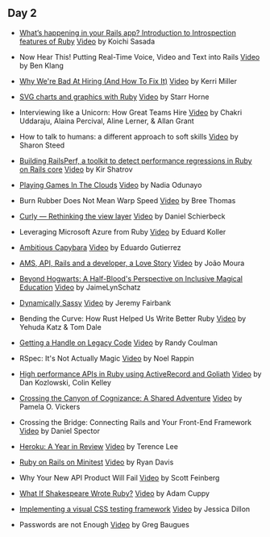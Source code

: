 ## Day 2

- [What’s happening in your Rails app? Introduction to Introspection features of Ruby](http://www.atdot.net/~ko1/activities/2015_railsconf.pdf) [Video](https://www.youtube.com/watch?v=4YtBS0tvkjw)
  by Koichi Sasada

- Now Hear This! Putting Real-Time Voice, Video and Text into Rails [Video](#)
  by Ben Klang

- [Why We're Bad At Hiring (And How To Fix It)](https://speakerdeck.com/kerrizor/why-were-bad-at-hiring-and-how-to-fix-it) [Video](#)
  by Kerri Miller

- [SVG charts and graphics with Ruby](https://speakerdeck.com/snhorne/svg-charts-and-graphs-with-ruby) [Video](https://www.youtube.com/watch?v=yCCtDpW_apk)
  by Starr Horne

- Interviewing like a Unicorn: How Great Teams Hire [Video](#)
  by Chakri Uddaraju, Alaina Percival, Aline Lerner, & Allan Grant

- How to talk to humans: a different approach to soft skills [Video](#)
  by Sharon Steed

- [Building RailsPerf, a toolkit to detect performance regressions in Ruby on Rails core](https://speakerdeck.com/kirs/building-a-toolkit-to-detect-performance-regressions-in-ruby-on-rails-core) [Video](https://www.youtube.com/watch?v=BvUsy_Qb9Es)
  by Kir Shatrov

- [Playing Games In The Clouds](https://speakerdeck.com/nodunayo/playing-games-in-the-clouds) [Video](#)
  by Nadia Odunayo

- Burn Rubber Does Not Mean Warp Speed [Video](#)
  by Bree Thomas

- [Curly — Rethinking the view layer](https://speakerdeck.com/dasch/curly-rethinking-the-view-layer) [Video](#)
  by Daniel Schierbeck

- Leveraging Microsoft Azure from Ruby [Video](https://www.youtube.com/watch?v=EncjV-lKwLc)
  by Eduard Koller

- [Ambitious Capybara](https://speakerdeck.com/ecbypi/ambitious-capybara) [Video](https://www.youtube.com/watch?v=kyqA8R7ZRWI)
  by Eduardo Gutierrez

- [AMS, API, Rails and a developer, a Love Story](https://speakerdeck.com/joaomdmoura/ams-api-rails-and-a-developer-a-love-story) [Video](#)
  by João Moura

- [Beyond Hogwarts: A Half-Blood's Perspective on Inclusive Magical Education](https://speakerdeck.com/jaimelynschatz/beyond-hogwarts) [Video](#)
  by JaimeLynSchatz

- [Dynamically Sassy](https://speakerdeck.com/jfairbank/dynamically-sassy) [Video](https://www.youtube.com/watch?v=ouGWyZfGZ8M)
  by Jeremy Fairbank

- Bending the Curve: How Rust Helped Us Write Better Ruby [Video](https://www.youtube.com/watch?v=LazvK39Oc4U)
  by Yehuda Katz & Tom Dale

- [Getting a Handle on Legacy Code](https://speakerdeck.com/randycoulman/getting-a-handle-on-legacy-code) [Video](#)
  by Randy Coulman

- RSpec: It's Not Actually Magic [Video](https://www.youtube.com/watch?v=Libc0-0TRg4)
  by Noel Rappin

- [High performance APIs in Ruby using ActiveRecord and Goliath](https://speakerdeck.com/colindkelley/high-performance-apis-in-ruby-using-activerecord-and-goliath-plus-synchrony-plus-eventmachine)
 [Video](#)
  by Dan Kozlowski, Colin Kelley

- [Crossing the Canyon of Cognizance: A Shared Adventure](https://speakerdeck.com/pwnela/crossing-the-canyon-of-cognizance-a-shared-adventure) [Video](#)
  by Pamela O. Vickers

- Crossing the Bridge: Connecting Rails and Your Front-End Framework [Video](#)
  by Daniel Spector

- [Heroku: A Year in Review](https://speakerdeck.com/hone/heroku-2015-a-year-in-review) [Video](https://www.youtube.com/watch?v=kCzWZbGHiZE)
  by Terence Lee

- [Ruby on Rails on Minitest](http://www.zenspider.com/pdf/2015_railsconf_ruby_on_rails_on_minitest.pdf) [Video](https://www.youtube.com/watch?v=MA4jJNUG_dI)
  by Ryan Davis

- Why Your New API Product Will Fail [Video](#)
  by Scott Feinberg

- [What If Shakespeare Wrote Ruby?](https://speakerdeck.com/acuppy/what-if-shakespeare-wrote-ruby) [Video](#)
  by Adam Cuppy

- [Implementing a visual CSS testing framework](http://www.slideshare.net/jessicardillon/implementing-a-visual-css-testing-framework) [Video](https://www.youtube.com/watch?v=Q4ttqkIEM7g)
  by Jessica Dillon

- Passwords are not Enough [Video](https://www.youtube.com/watch?v=i8WpShCXZOE)
  by Greg Baugues
